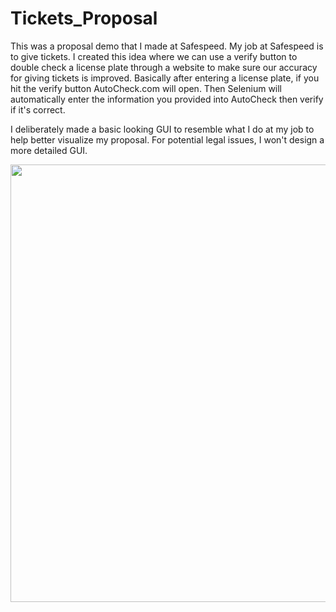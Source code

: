 # Tickets_Proposal
This was a proposal demo that I made at Safespeed. 
My job at Safespeed is to give tickets.
I created this idea where we can use a verify button to double check a license plate through a website to make sure our accuracy for giving tickets is improved.
Basically after entering a license plate, if you hit the verify button AutoCheck.com will open.
Then Selenium will automatically enter the information you provided into AutoCheck then verify if it's correct.

I deliberately made a basic looking GUI to resemble what I do at my job to help better visualize my proposal. 
For potential legal issues, I won't design a more detailed GUI.

<img src=https://media.giphy.com/media/KzKXinNpPTKIoAquup/giphy.gif width=700><br>
